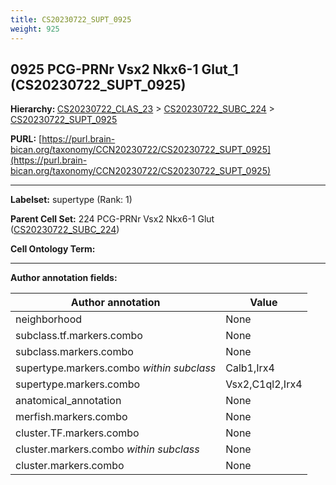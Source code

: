 ```yaml
---
title: CS20230722_SUPT_0925
weight: 925
---
```

## 0925 PCG-PRNr Vsx2 Nkx6-1 Glut_1 (CS20230722_SUPT_0925)
<b>Hierarchy: </b>
[CS20230722_CLAS_23](../CS20230722_CLAS_23) >
[CS20230722_SUBC_224](../CS20230722_SUBC_224) >
[CS20230722_SUPT_0925](../CS20230722_SUPT_0925)

**PURL:** [https://purl.brain-bican.org/taxonomy/CCN20230722/CS20230722_SUPT_0925](https://purl.brain-bican.org/taxonomy/CCN20230722/CS20230722_SUPT_0925)

---


**Labelset:** supertype (Rank: 1)

**Parent Cell Set:** 224 PCG-PRNr Vsx2 Nkx6-1 Glut ([CS20230722_SUBC_224](../CS20230722_SUBC_224))



**Cell Ontology Term:** 

[MARKER GENES.]: #


---

[TRANSFERRED ANNOTATIONS.]: #


[AUTHOR ANNOTATION FIELDS.]: #


**Author annotation fields:**

| Author annotation | Value |
|-------------------|-------|
|neighborhood|None|
|subclass.tf.markers.combo|None|
|subclass.markers.combo|None|
|supertype.markers.combo _within subclass_|Calb1,Irx4|
|supertype.markers.combo|Vsx2,C1ql2,Irx4|
|anatomical_annotation|None|
|merfish.markers.combo|None|
|cluster.TF.markers.combo|None|
|cluster.markers.combo _within subclass_|None|
|cluster.markers.combo|None|
